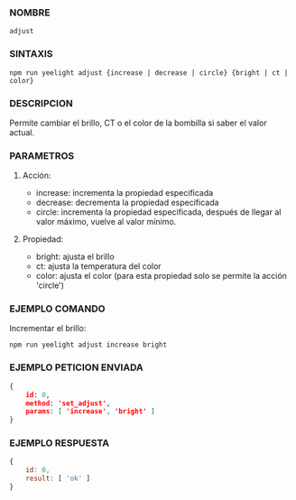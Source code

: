 ### NOMBRE
    adjust


### SINTAXIS
```shell
npm run yeelight adjust {increase | decrease | circle} {bright | ct | color}
```

###  DESCRIPCION
Permite cambiar el brillo, CT o el color de la bombilla si saber el valor actual.


###  PARAMETROS
1. Acción:
    - increase: incrementa la propiedad especificada
    - decrease: decrementa la propiedad especificada
    - circle:   incrementa la propiedad especificada, después de llegar al valor máximo, vuelve al valor mínimo.
    
2. Propiedad:
    - bright: ajusta el brillo
    - ct:     ajusta la temperatura del color
    - color:  ajusta el color (para esta propiedad solo se permite la acción 'circle')


###  EJEMPLO COMANDO
Incrementar el brillo:
```shell
npm run yeelight adjust increase bright
```

###  EJEMPLO PETICION ENVIADA
```JSON
{ 
    id: 0, 
    method: 'set_adjust', 
    params: [ 'increase', 'bright' ] 
}
```

###  EJEMPLO RESPUESTA
```javascript
{
    id: 0, 
    result: [ 'ok' ] 
}